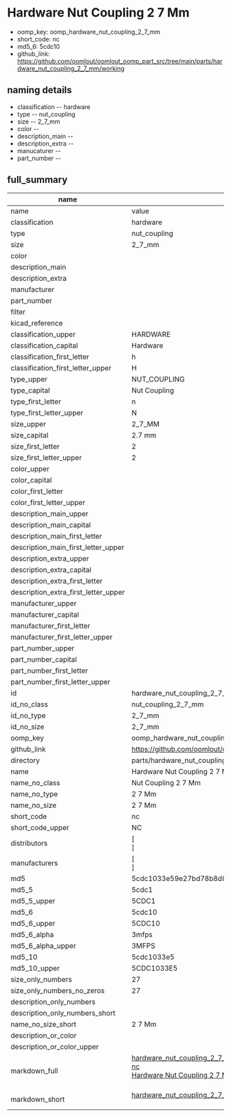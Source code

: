 # Hardware Nut Coupling 2 7 Mm

  
* oomp_key: oomp_hardware_nut_coupling_2_7_mm 
* short_code: nc
* md5_6: 5cdc10  
* github_link: https://github.com/oomlout/oomlout_oomp_part_src/tree/main/parts/hardware_nut_coupling_2_7_mm/working  
## naming details
* classification -- hardware
* type -- nut_coupling
* size -- 2_7_mm
* color -- 
* description_main -- 
* description_extra -- 
* manucaturer -- 
* part_number -- 





## full_summary
| name | value | 
| --- | --- | 
| name | value | 
| classification | hardware | 
| type | nut_coupling | 
| size | 2_7_mm | 
| color |  | 
| description_main |  | 
| description_extra |  | 
| manufacturer |  | 
| part_number |  | 
| filter |  | 
| kicad_reference |  | 
| classification_upper | HARDWARE | 
| classification_capital | Hardware | 
| classification_first_letter | h | 
| classification_first_letter_upper | H | 
| type_upper | NUT_COUPLING | 
| type_capital | Nut Coupling | 
| type_first_letter | n | 
| type_first_letter_upper | N | 
| size_upper | 2_7_MM | 
| size_capital | 2.7 mm | 
| size_first_letter | 2 | 
| size_first_letter_upper | 2 | 
| color_upper |  | 
| color_capital |  | 
| color_first_letter |  | 
| color_first_letter_upper |  | 
| description_main_upper |  | 
| description_main_capital |  | 
| description_main_first_letter |  | 
| description_main_first_letter_upper |  | 
| description_extra_upper |  | 
| description_extra_capital |  | 
| description_extra_first_letter |  | 
| description_extra_first_letter_upper |  | 
| manufacturer_upper |  | 
| manufacturer_capital |  | 
| manufacturer_first_letter |  | 
| manufacturer_first_letter_upper |  | 
| part_number_upper |  | 
| part_number_capital |  | 
| part_number_first_letter |  | 
| part_number_first_letter_upper |  | 
| id | hardware_nut_coupling_2_7_mm | 
| id_no_class | nut_coupling_2_7_mm | 
| id_no_type | 2_7_mm | 
| id_no_size | 2_7_mm | 
| oomp_key | oomp_hardware_nut_coupling_2_7_mm | 
| github_link | https://github.com/oomlout/oomlout_oomp_part_src/tree/main/parts/hardware_nut_coupling_2_7_mm/working | 
| directory | parts/hardware_nut_coupling_2_7_mm | 
| name | Hardware Nut Coupling 2 7 Mm | 
| name_no_class | Nut Coupling 2 7 Mm | 
| name_no_type | 2 7 Mm | 
| name_no_size | 2 7 Mm | 
| short_code | nc | 
| short_code_upper | NC | 
| distributors | [<br>] | 
| manufacturers | [<br>] | 
| md5 | 5cdc1033e59e27bd78b8d802d4b67c46 | 
| md5_5 | 5cdc1 | 
| md5_5_upper | 5CDC1 | 
| md5_6 | 5cdc10 | 
| md5_6_upper | 5CDC10 | 
| md5_6_alpha | 3mfps | 
| md5_6_alpha_upper | 3MFPS | 
| md5_10 | 5cdc1033e5 | 
| md5_10_upper | 5CDC1033E5 | 
| size_only_numbers | 27 | 
| size_only_numbers_no_zeros | 27 | 
| description_only_numbers |  | 
| description_only_numbers_short |   | 
| name_no_size_short | 2 7 Mm | 
| description_or_color |   | 
| description_or_color_upper |   | 
| markdown_full | [hardware_nut_coupling_2_7_mm](https://github.com/oomlout/oomlout_oomp_part_src/tree/main/parts/hardware_nut_coupling_2_7_mm/working)<br>[nc](https://github.com/oomlout/oomlout_oomp_part_src/tree/main/parts/hardware_nut_coupling_2_7_mm/working)<br>[Hardware Nut Coupling 2 7 Mm](https://github.com/oomlout/oomlout_oomp_part_src/tree/main/parts/hardware_nut_coupling_2_7_mm/working)<br><br> | 
| markdown_short | [hardware_nut_coupling_2_7_mm](https://github.com/oomlout/oomlout_oomp_part_src/tree/main/parts/hardware_nut_coupling_2_7_mm/working)<br><br> | 
